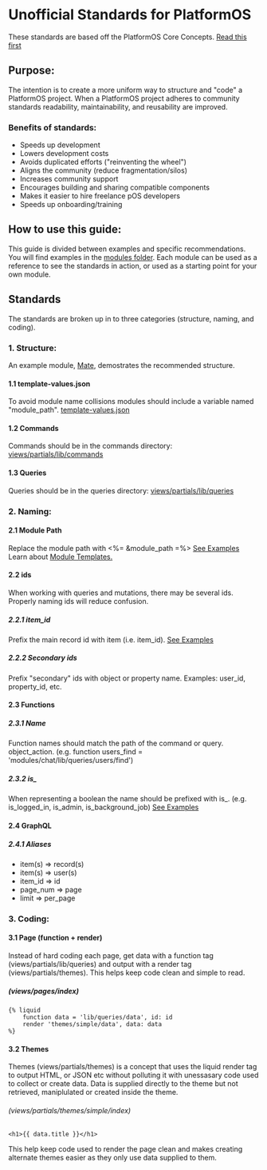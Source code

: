 # Unofficial Standards for PlatformOS

These standards are based off the PlatformOS Core Concepts. [Read this first](https://documentation.platformos.com/developer-guide/pos-marketplace-template/core-concepts#general-rules)

## Purpose:
The intention is to create a more uniform way to structure and "code" a PlatformOS project. When a PlatformOS project adheres to community standards readability, maintainability, and reusability are improved.

### Benefits of standards:

- Speeds up development
- Lowers development costs
- Avoids duplicated efforts ("reinventing the wheel")
- Aligns the community (reduce fragmentation/silos)
- Increases community support
- Encourages building and sharing compatible components
- Makes it easier to hire freelance pOS developers
- Speeds up onboarding/training

## How to use this guide:
This guide is divided between examples and specific recommendations. You will find examples in the [modules folder](https://github.com/ScottBReynolds/pos-standards/tree/structure/modules). Each module can be used as a reference to see the standards in action, or used as a starting point for your own module.

## Standards
The standards are broken up in to three categories (structure, naming, and coding).

### 1. Structure: 
An example module, [Mate](https://github.com/ScottBReynolds/pos-standards/tree/structure/modules/mate), demostrates the recommended structure.

#### 1.1 template-values.json
To avoid module name collisions modules should include a variable named "module_path". [template-values.json](https://github.com/ScottBReynolds/pos-standards/blob/structure/modules/mate/template-values.json)

#### 1.2 Commands
Commands should be in the commands directory: [views/partials/lib/commands](https://github.com/ScottBReynolds/pos-standards/tree/structure/modules/mate/private/views/partials/lib/commands)

#### 1.3 Queries
Queries should be in the queries directory: [views/partials/lib/queries](https://github.com/ScottBReynolds/pos-standards/tree/structure/modules/mate/private/views/partials/lib/queries)


### 2. Naming:
#### 2.1 Module Path
Replace the module path with <%= &module_path =%> 
[See Examples](https://github.com/ScottBReynolds/pos-standards/search?q=module_path)  
Learn about [Module Templates.](https://documentation.platformos.com/developer-guide/modules/templates#content)
#### 2.2 ids
When working with queries and mutations, there may be several ids. Properly naming ids will reduce confusion.
##### 2.2.1 item_id
Prefix the main record id with item (i.e. item_id). [See Examples](https://github.com/ScottBReynolds/pos-standards/search?q=item_id)
##### 2.2.2 Secondary ids
Prefix "secondary" ids with object or property name. Examples: user_id, property_id, etc.
#### 2.3 Functions
##### 2.3.1 Name
Function names should match the path of the command or query. object_action. (e.g. function users_find = 'modules/chat/lib/queries/users/find')
##### 2.3.2 is_
When representing a boolean the name should be prefixed with is_. (e.g. is_logged_in, is_admin, is_background_job) [See Examples](https://github.com/ScottBReynolds/pos-standards/search?q=is_background_job)
#### 2.4 GraphQL
##### 2.4.1 Aliases
 - item(s) => record(s)
 - item(s) => user(s)
 - item_id => id
 - page_num => page
 - limit => per_page

### 3. Coding:
#### 3.1 Page (function + render)
Instead of hard coding each page, get data with a function tag (views/partials/lib/queries) and output with a render tag (views/partials/themes). This helps keep code clean and simple to read.
##### (views/pages/index)
```
{% liquid
    function data = 'lib/queries/data', id: id
    render 'themes/simple/data', data: data
%}
```

#### 3.2 Themes
Themes (views/partials/themes) is a concept that uses the liquid render tag to output HTML, or JSON etc without polluting it with unessasary code used to collect or create data. Data is supplied directly to the theme but not retrieved, maniplulated or created inside the theme.

###### (views/partials/themes/simple/index)
```
<h1>{{ data.title }}</h1>
```
This help keep code used to render the page clean and makes creating alternate themes easier as they only use data supplied to them.
